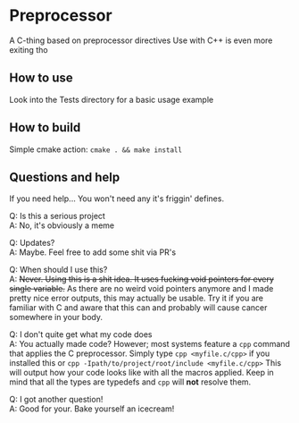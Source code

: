 # Preprocessor
A C-thing based on preprocessor directives
Use with C++ is even more exiting tho

## How to use
Look into the Tests directory for a basic usage example

## How to build
Simple cmake action: `cmake . && make install`

## Questions and help
If you need help... You won't need any it's friggin' defines.

Q: Is this a serious project<br>
A: No, it's obviously a meme

Q: Updates?<br>
A: Maybe. Feel free to add some shit via PR's

Q: When should I use this?<br>
A: ~~Never. Using this is a shit idea. It uses fucking void pointers for every single variable.~~
As there are no weird void pointers anymore and I made pretty nice error outputs, this may actually be usable.
Try it if you are familiar with C and aware that this can and probably will cause cancer somewhere in your body.

Q: I don't quite get what my code does<br>
A: You actually made code? However; most systems feature a `cpp` command that applies the C preprocessor.
Simply type `cpp <myfile.c/cpp>` if you installed this or `cpp -Ipath/to/project/root/include <myfile.c/cpp>`
This will output how your code looks like with all the macros applied. Keep in mind that all the types are typedefs
and `cpp` will **not** resolve them.

Q: I got another question!<br>
A: Good for your. Bake yourself an icecream!
